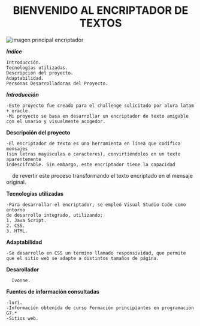 <h1 align="center"><strong>BIENVENIDO AL ENCRIPTADOR DE TEXTOS</strong></h1>



  ![imagen principal encriptador](https://github.com/user-attachments/assets/cc7006da-04db-44fc-882e-c71270a41a6a)



*<p1><strong>Indice</strong></p1>*

    Introducción.
    Tecnologías utilizadas.
    Descripción del proyecto.
    Adaptabilidad.
    Personas Desarrolladoras del Proyecto.
    
*<p2><strong>Introducción</strong></p2>*

    -Este proyecto fue creado para el challenge solicitado por alura latam + oracle.
    -Mi proyecto se basa en desarrollar un encriptador de texto amigable con el usario y visualmente acogedor.


    

<p3><strong>Descripción del proyecto</strong></p3>

    -El encriptador de texto es una herramienta en línea que codifica mensajes 
    (sin letras mayúsculas o caracteres), convirtiéndolos en un texto aparentemente
    indescifrable. Sin embargo, este encriptador tiene la capacidad 
    de revertir este proceso transformando el texto encriptado en el mensaje original.
    

<p4><strong>Tecnologías utilizadas</strong></p4>

    -Para desarrollar el encriptador, se empleó Visual Studio Code como entorno
    de desarrollo integrado, utilizando:
    1. Java Script.
    2. CSS.
    3. HTML.

<p5><strong>Adaptabilidad</strong></p5>

    -Se desarrollo en CSS un termino llamado responsividad, que permite 
    que el sitio web se adapte a distintos tamaños de página.

<p5><strong>Desarollador </strong></p5>

      Ivonne. 
    
  
<p6><strong>Fuentes de información consultadas </strong></p6> 

    -luri.
    -Información obtenida de curso Formación principiantes en programación G7.*
    -Sitios web.

